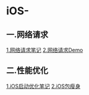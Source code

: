 # iOS-
一.网络请求
-----
[1.网络请求笔记](http://note.youdao.com/noteshare?id=3f6f7160226c4736738bb056dbb3604e)
[2.网络请求Demo](https://github.com/Anyong123456/LWHNetworkHelper)

二.性能优化
-----
[1.iOS启动优化笔记](http://note.youdao.com/noteshare?id=1bc2da1a22b20c8aba3a8e114e7aad4e)
[2.iOS包瘦身](http://note.youdao.com/noteshare?id=1bc2da1a22b20c8aba3a8e114e7aad4e)



